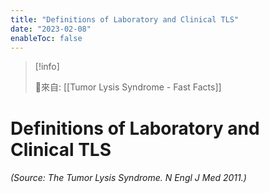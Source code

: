 ```yaml
---
title: "Definitions of Laboratory and Clinical TLS"
date: "2023-02-08"
enableToc: false
---
```


> [!info] 
> 
> 🌱來自: [[Tumor Lysis Syndrome - Fast Facts]]

# Definitions of Laboratory and Clinical TLS

###### (Source: The Tumor Lysis Syndrome. N Engl J Med 2011.)

